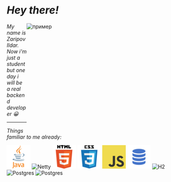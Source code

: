 **_Hey there!_**
=
<img src = "https://i0.wp.com/www.budgetsaresexy.com/images/keep-working-animated-gif.gif?resize=1400%2C9999"
width = "450" height = "300" alt = "пример" align = "right" />
_My name is Zaripov Ildar. Now i'm just a student but one day i will be a real backend developer 😀_


<hr>

_Things familiar to me already:_

<img src = "https://raw.githubusercontent.com/github/explore/5b3600551e122a3277c2c5368af2ad5725ffa9a1/topics/java/java.png"
width = "64" height = "64" alt = "Java">
<img src = "https://avatars.githubusercontent.com/u/473791?s=280&v=4"
width = "64" height = "64" alt = "Netty">
<img src = "https://raw.githubusercontent.com/github/explore/80688e429a7d4ef2fca1e82350fe8e3517d3494d/topics/html/html.png"
width = "64" height = "64" alt = "HTML">
<img src = "https://raw.githubusercontent.com/github/explore/80688e429a7d4ef2fca1e82350fe8e3517d3494d/topics/css/css.png"
width = "64" height = "64" alt = "CSS">
<img src = "https://raw.githubusercontent.com/github/explore/80688e429a7d4ef2fca1e82350fe8e3517d3494d/topics/javascript/javascript.png"
width = "64" height = "64" alt = "JS">
<img src = "https://raw.githubusercontent.com/github/explore/80688e429a7d4ef2fca1e82350fe8e3517d3494d/topics/sql/sql.png"
width = "64" height = "64" alt = "SQL">
<img src = "https://www.h2database.com/html/images/h2-logo-2.png"
width = "64" height = "64" alt = "H2">
<img src = "https://www.postgresql.org/media/img/about/press/elephant.png"
width = "64" height = "64" alt = "Postgres">
<img src = "https://upload.wikimedia.org/wikipedia/commons/thumb/4/44/Spring_Framework_Logo_2018.svg"
width = "64" height = "64" alt = "Postgres">


